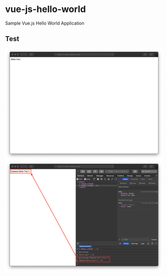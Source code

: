 # vue-js-hello-world

Sample Vue.js Hello World Application


## Test

![safari-hello-world-message](/images/safari-hello-world-message.png)
![safari-updated-hello-world-message](/images/safari-updated-hello-world-message.png)
